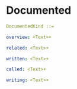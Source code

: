 # Documented


```yaml
DocumentedKind ::=
```

```yaml
overview: <Text>+
```

```yaml
related: <Text>+
```

```yaml
written: <Text>+
```

```yaml
called: <Text>+
```

```yaml
writing: <Text>+
```

